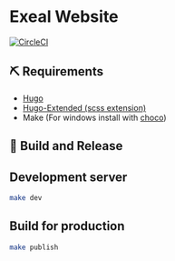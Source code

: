 # Exeal Website

[![CircleCI](https://circleci.com/gh/exeal-es/web-exeal/tree/master.svg?style=svg)](https://circleci.com/gh/exeal-es/web-exeal/tree/master)

## :pick: Requirements

- [Hugo](https://gohugo.io/getting-started/installing/)
- [Hugo-Extended (scss extension)](https://gohugo.io/getting-started/installing/#chocolatey-windows)
- Make (For windows install with [choco](https://community.chocolatey.org/packages/make))

## :rocket: Build and Release

## Development server

```sh
make dev
```

## Build for production

```sh
make publish
```
